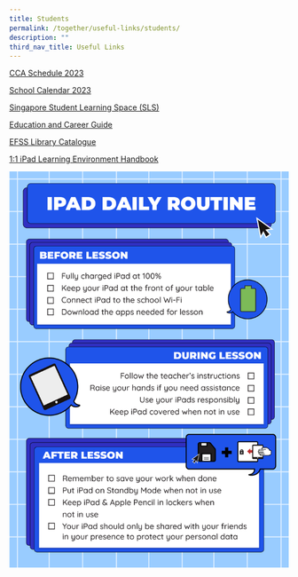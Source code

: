```yaml
---
title: Students
permalink: /together/useful-links/students/
description: ""
third_nav_title: Useful Links
---
```

[CCA Schedule 2023](/files/CCA%20teachers%20and%20schedule%202023_6%20Jan.pdf)

[School Calendar 2023](/files/2023%20EFSS%20Calendar%20Parents.pdf)

[Singapore Student Learning Space (SLS)](https://vle.learning.moe.edu.sg/login)  
  
[Education and Career Guide](https://www.myskillsfuture.gov.sg/content/student/en/secondary.html)  
  
[EFSS Library Catalogue](https://schoolibrary.moe.edu.sg/edgefieldsec)   
  
[1:1 iPad Learning Environment Handbook](/files/iPAD%20Learning%20Environment%20Handbook%20Version%202.pdf)

![](/images/iPad%20Daily%20Routine.png)